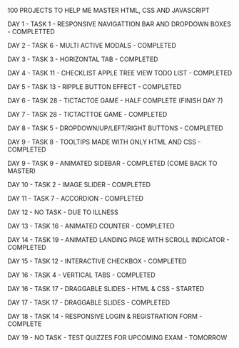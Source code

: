 100 PROJECTS TO HELP ME MASTER HTML, CSS AND JAVASCRIPT

DAY 1 - TASK 1 - RESPONSIVE NAVIGATTION BAR AND DROPDOWN BOXES - COMPLETTED

DAY 2 - TASK 6 - MULTI ACTIVE MODALS - COMPLETED

DAY 3 - TASK 3 - HORIZONTAL TAB - COMPLETED

DAY 4 - TASK 11 - CHECKLIST APPLE TREE VIEW TODO LIST - COMPLETED

DAY 5 - TASK 13 - RIPPLE BUTTON EFFECT - COMPLETED

DAY 6 - TASK 28 - TICTACTOE GAME - HALF COMPLETE (FINISH DAY 7)

DAY 7 - TASK 28 - TICTACTTOE GAME - COMPLETED

DAY 8 - TASK 5 - DROPDOWN/UP/LEFT/RIGHT BUTTONS - COMPLETED

DAY 9 - TASK 8 - TOOLTIPS MADE WITH ONLY HTML AND CSS - COMPLETED

DAY 9 - TASK 9 - ANIMATED SIDEBAR - COMPLETED (COME BACK TO MASTER)

DAY 10 - TASK 2 - IMAGE SLIDER - COMPLETED

DAY 11 - TASK 7 - ACCORDION - COMPLETED

DAY 12 - NO TASK - DUE TO ILLNESS

DAY 13 - TASK 16 - ANIMATED COUNTER - COMPLETED

DAY 14 - TASK 19 - ANIMATED LANDING PAGE WITH SCROLL INDICATOR - COMPLETED

DAY 15 - TASK 12 - INTERACTIVE CHECKBOX - COMPLETED

DAY 16 - TASK 4 - VERTICAL TABS - COMPLETED

DAY 16 - TASK 17 - DRAGGABLE SLIDES - HTML & CSS - STARTED

DAY 17 - TASK 17 - DRAGGABLE SLIDES - COMPLETED

DAY 18 - TASK 14 - RESPONSIVE LOGIN & REGISTRATION FORM - COMPLETE

DAY 19 - NO TASK - TEST QUIZZES FOR UPCOMING EXAM - TOMORROW


